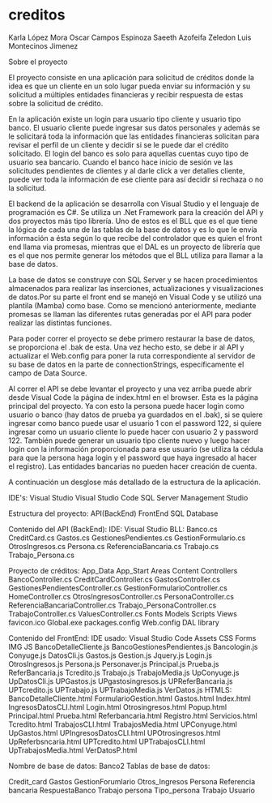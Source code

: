 # creditos
Karla López Mora
Oscar Campos Espinoza
Saeeth Azofeifa Zeledon
Luis Montecinos Jimenez

Sobre el proyecto

El proyecto consiste en una aplicación para solicitud de créditos donde la idea es que un cliente en un solo lugar pueda enviar su información y su solicitud a múltiples entidades financieras y recibir respuesta de estas sobre la solicitud de crédito.

En la aplicación existe un login para usuario tipo cliente y usuario tipo banco. El usuario cliente puede ingresar sus datos personales y además se le solicitará toda la información que las entidades financieras solicitan para revisar el perfil de un cliente y decidir si se le puede dar el crédito solicitado. El login del banco es solo para aquellas cuentas cuyo tipo de usuario sea bancario. Cuando el banco hace inicio de sesión ve las solicitudes pendientes de clientes y al darle click a ver detalles cliente, puede ver toda la información de ese cliente para así decidir si rechaza o no la solicitud.

El backend de la aplicación se desarrolla con Visual Studio y el lenguaje de programación es C#. Se utiliza un .Net Framework para la creación del API y dos proyectos más tipo librería. Uno de estos es el BLL que es el que tiene la lógica de cada una de las tablas de la base de datos y es lo que le envía información a ésta según lo que recibe del controlador que es quien el front end llama via promesas, mientras que el DAL es un proyecto de librería que es el que nos permite generar los métodos que el BLL utiliza para llamar a la base de datos.

La base de datos se construye con SQL Server y se hacen procedimientos almacenados para realizar las inserciones, actualizaciones y visualizaciones de datos.Por su parte el front end se manejó en Visual Code y se utilizó una plantila (Mamba) como base. Como se mencionó anteriormente, mediante promesas se llaman las diferentes rutas generadas por el API para poder realizar las distintas funciones.

Para poder correr el proyecto se debe primero restaurar la base de datos, se proporciona el .bak de esta. Una vez hecho esto, se debe ir al API y actualizar el Web.config para poner la ruta correspondiente al servidor de su base de datos en la parte de connectionStrings, específicamente el campo de Data Source. 

Al correr el API se debe levantar el proyecto y una vez arriba puede abrir desde Visual Code la página de index.html en el browser. Esta es la página principal del proyecto. Ya con esto la persona puede hacer login como usuario o  banco (hay datos de prueba ya guardados en el .bak), si se quiere ingresar como banco puede usar el usuario 1 con el password 122, si quiere ingresar como un usuario cliente lo puede hacer con usuario 2 y password 122. También puede generar un usuario tipo cliente nuevo y luego hacer login con la información proporcionada para ese usuario (se utiliza la cédula para que la persona haga login y el password que haya ingresado al hacer el registro). Las entidades bancarias no pueden hacer creación de cuenta.

A continuación un desglose más detallado de la estructura de la aplicación.

IDE's:
Visual Studio
Visual Studio Code
SQL Server Management Studio

Estructura del proyecto:
API(BackEnd)
FrontEnd
SQL Database

Contenido del API (BackEnd):
IDE: Visual Studio
BLL:
Banco.cs
CreditCard.cs
Gastos.cs
GestionesPendientes.cs
GestionFormulario.cs
OtrosIngresos.cs
Persona.cs
ReferenciaBancaria.cs
Trabajo.cs
Trabajo_Persona.cs

Proyecto de créditos:
App_Data
App_Start
Areas
Content
Controllers
BancoController.cs
CreditCardController.cs
GastosController.cs
GestionesPendientesController.cs
GestionFormularioController.cs
HomeController.cs
OtrosIngresosController.cs
PersonaController.cs
ReferenciaBancariaController.cs
Trabajo_PersonaController.cs
TrabajoController.cs
ValuesController.cs
Fonts
Models
Scripts
Views
favicon.ico
Global.exe
packages.config
Web.config
DAL library

Contenido del FrontEnd:
IDE usado: Visual Studio Code
Assets
CSS
Forms
IMG
JS
BancoDetalleCliente.js
BancoGestionesPendientes.js
Bancologin.js
Conyuge.js
DatosCli.js
Gastos.js
Gestion.js
Jquery.js
Login.js
OtrosIngresos.js
Persona.js
Personaver.js
Principal.js
Prueba.js
ReferBancaria.js
Tcredito.js
Trabajo.js
TrabajoMedia.js
UpConyuge.js
UpDatosCli.js
UPGastos.js
UPgastosingresos.js
UPReferBancaria.js
UPTcredito.js
UPTrabajo.js
UPTrabajoMedia.js
VerDatos.js
HTMLS:
BancoDetalleCliente.html
FormularioGestion.html
Gastos.html
Index.html
IngresosDatosCLI.html
Login.html
Otrosingresos.html
Popup.html
Principal.html
Prueba.html
Referbancaria.html
Registro.html
Servicios.html
Tcredito.html
TrabajosCLI.html
TrabajosMedia.html
UPConyuge.html
UpGastos.html
UPIngresosDatosCLI.html
UPOtrosingresos.html
UpReferbsncaria.html
UPTcredito.html
UPTrabajosCLI.html
UpTrabajosMedia.html
VerDatosP.html


Nombre de base de datos: Banco2
Tablas de base de datos: 

Credit_card
Gastos
GestionForumlario
Otros_Ingresos
Persona
Referencia bancaria
RespuestaBanco
Trabajo persona
Tipo_persona
Trabajo
Usuario
